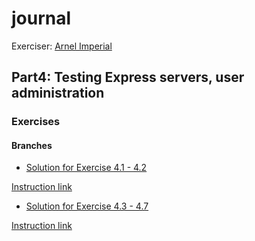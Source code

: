 # journal

Exerciser: [Arnel Imperial](https://github.com/aiotrope/)

## Part4: Testing Express servers, user administration

### Exercises

#### Branches

- [Solution for Exercise 4.1 - 4.2](https://github.com/aiotrope/journal/tree/4.1)

[Instruction link](https://fullstackopen.com/en/part4/structure_of_backend_application_introduction_to_testing#exercises-4-1-4-2)

- [Solution for Exercise 4.3 - 4.7](https://github.com/aiotrope/journal/tree/4.3)

[Instruction link](https://fullstackopen.com/en/part4/structure_of_backend_application_introduction_to_testing#exercises-4-3-4-7)
